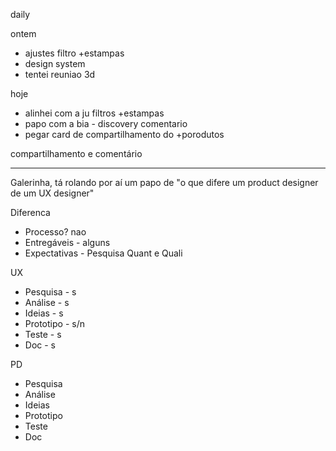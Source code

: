 daily

ontem
- ajustes filtro +estampas
- design system
- tentei reuniao 3d


hoje
- alinhei com a ju filtros +estampas
- papo com a bia - discovery comentario
- pegar card de compartilhamento do +porodutos



compartilhamento e comentário 

---

Galerinha, tá rolando por aí um papo de "o que difere um product designer de um UX designer"

Diferenca
- Processo? nao
- Entregáveis - alguns
- Expectativas - Pesquisa Quant e Quali

UX
- Pesquisa - s
- Análise - s
- Ideias - s
- Prototipo - s/n
- Teste - s
- Doc - s

PD
- Pesquisa
- Análise
- Ideias
- Prototipo
- Teste
- Doc



